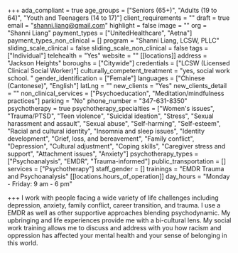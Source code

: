 +++
ada_compliant = true
age_groups = ["Seniors (65+)", "Adults (19 to 64)", "Youth and Teenagers (14 to 17)"]
client_requirements = ""
draft = true
email = "shanni.liang@gmail.com"
highlight = false
image = ""
org = "Shanni Liang"
payment_types = ["UnitedHealthcare", "Aetna"]
payment_types_non_clinical = []
program = "Shanni Liang, LCSW, PLLC"
sliding_scale_clinical = false
sliding_scale_non_clinical = false
tags = ["Individual"]
telehealth = "Yes"
website = ""
[[locations]]
address = "Jackson Heights"
boroughs = ["Citywide"]
credentials = ["LCSW (Licensed Clinical Social Worker)"]
culturally_competent_treatment = "yes, social work school. "
gender_identification = ["Female"]
languages = ["Chinese (Cantonese)", "English"]
latLng = ""
new_clients = "Yes"
new_clients_detail = ""
non_clinical_services = ["Psychoeducation", "Meditation/mindfulness practices"]
parking = "No"
phone_number = "347-631-8350"
psychotherapy = true
psychotherapy_specialties = ["Women's issues", "Trauma/PTSD", "Teen violence", "Suicidal ideation", "Stress", "Sexual harassment and assault", "Sexual abuse", "Self-harming", "Self-esteem", "Racial and cultural identity", "Insomnia and sleep issues", "Identity development", "Grief, loss, and bereavement", "Family conflict", "Depression", "Cultural adjustment", "Coping skills", "Caregiver stress and support", "Attachment issues", "Anxiety"]
psychotherapy_types = ["Psychoanalysis", "EMDR", "Trauma-informed"]
public_transportation = []
services = ["Psychotherapy"]
staff_gender = []
trainings = "EMDR Trauma and Psychoanalysis"
[[locations.hours_of_operation]]
day_hours = "Monday - Friday: 9 am - 6 pm"

+++
I work with people facing a wide variety of life challenges including depression, anxiety, family conflict, career transition, and trauma. I use a EMDR as well as other supportive approaches blending psychodynamic. My upbringing and life experiences provide me with a bi-cultural lens. My social work training allows me to discuss and address with you how racism and oppression has affected your mental health and your sense of belonging in this world. 